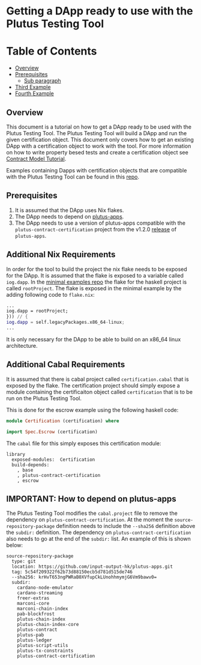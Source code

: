 # Getting a DApp ready to use with the Plutus Testing Tool

# Table of Contents
- [Overview](#overview)
- [Prerequisites](#prerequisites)
   - [Sub paragraph](#subparagraph)
- [Third Example](#third-example)
- [Fourth Example](#fourth-examplehttpwwwfourthexamplecom)


## Overview <a name="overview"></a>

This document is a tutorial on how to get a DApp ready to be used with the Plutus Testing Tool. The Plutus Testing Tool will build a DApp and run the given certification object. This document only covers how to get an existing DApp with a certification object to work with the tool. For more information on how to write property besed tests and create a certification object see [Contract Model Tutorial](https://plutus-apps.readthedocs.io/en/latest/plutus/tutorials/contract-models.html).

Examples containing Dapps with certification objects that are compatible with the Plutus Testing Tool can be found in this [repo](https://github.com/Ali-Hill/minimal-ptt-examples).

## Prerequisites <a name="prerequisites"></a>

1. It is assumed that the DApp uses Nix flakes. 
2. The DApp needs to depend on [plutus-apps](https://github.com/input-output-hk/plutus-apps/).
3. The DApp needs to use a version of plutus-apps compatible with the `plutus-contract-certification` project from the v1.2.0 [release](https://github.com/input-output-hk/plutus-apps/tree/v1.2.0/plutus-contract-certification) of `plutus-apps`. 

## Additional Nix Requirements 

In order for the tool to build the project the nix flake needs to be exposed for the DApp. It is assumed that the flake is exposed to a variable called `iog.dapp`. In the [minimal examples repo](https://github.com/Ali-Hill/minimal-ptt-examples) the flake for the haskell project is called `rootProject`. The flake is exposed in the minimal example by the adding following code to `flake.nix`:

```nix
...
iog.dapp = rootProject;
})) // {
iog.dapp = self.legacyPackages.x86_64-linux;
...
```
It is only necessary for the DApp to be able to build on an x86_64 linux architecture.

## Additional Cabal Requirements 

It is assumed that there is cabal project called `certification.cabal` that is exposed by the flake. The certification project should simply expose a module containing the certificaiton object called `certification` that is to be run on the Plutus Testing Tool. 

This is done for the escrow example using the following haskell code: 

```haskell
module Certification (certification) where

import Spec.Escrow (certification)
```

The `cabal` file for this simply exposes this certification module: 

```cabal 
library
  exposed-modules:  Certification
  build-depends:
    , base
    , plutus-contract-certification
    , escrow
```

## IMPORTANT: How to depend on plutus-apps

The Plutus Testing Tool modifies the `cabal.project` file to remove the dependency on `plutus-contract-certification`. At the moment the `source-repository-package` definition needs to include the `--sha256` definition above the `subdir:` definition. The dependency on `plutus-contract-certification` also needs to go at the end of the `subdir:` list. An example of this is shown below: 

```cabal
source-repository-package
  type: git
  location: https://github.com/input-output-hk/plutus-apps.git
  tag: 5c54f209322f62b73d88150ecb5d781d515de746
  --sha256: krHvT653ngPWRaB0XVfupCkLUnohhmymjG6Vm9bawv0=
  subdir:
    cardano-node-emulator
    cardano-streaming
    freer-extras
    marconi-core
    marconi-chain-index
    pab-blockfrost
    plutus-chain-index
    plutus-chain-index-core
    plutus-contract
    plutus-pab
    plutus-ledger
    plutus-script-utils
    plutus-tx-constraints
    plutus-contract-certification
```    



